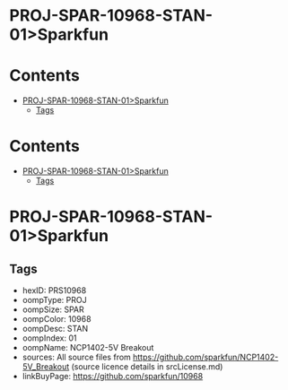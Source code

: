 
PROJ-SPAR-10968-STAN-01>Sparkfun
================================

Contents
========

* [PROJ-SPAR-10968-STAN-01>Sparkfun](#proj-spar-10968-stan-01sparkfun)
	* [Tags](#tags)

Contents
========

* [PROJ-SPAR-10968-STAN-01>Sparkfun](#proj-spar-10968-stan-01sparkfun)
	* [Tags](#tags)

# PROJ-SPAR-10968-STAN-01>Sparkfun

## Tags

- hexID: PRS10968
- oompType: PROJ
- oompSize: SPAR
- oompColor: 10968
- oompDesc: STAN
- oompIndex: 01
- oompName: NCP1402-5V Breakout
- sources: All source files from https://github.com/sparkfun/NCP1402-5V_Breakout (source licence details in srcLicense.md)
- linkBuyPage: https://github.com/sparkfun/10968
